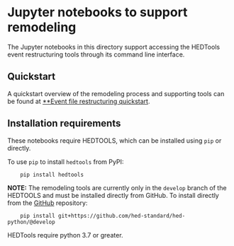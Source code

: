 # Jupyter notebooks to support remodeling

The Jupyter notebooks in this directory support accessing the HEDTools event
restructuring tools through its command line interface.


## Quickstart

A quickstart overview of the remodeling process and supporting tools can be
found at [**Event file restructuring quickstart](https://hed-examples.readthedocs.io/en/latest/EventFileRestructuringQuickstart.html).

## Installation requirements

These notebooks require HEDTOOLS, which can be installed using `pip` or directly.

To use `pip` to install `hedtools` from PyPI:

   ```
       pip install hedtools
   ```

**NOTE:** The remodeling tools are currently only in the `develop` branch
of the HEDTOOLS and must be installed directly from GitHub.
To install directly from the 
[GitHub](https://github.com/hed-standard/hed-python) repository:

   ```
       pip install git+https://github.com/hed-standard/hed-python/@develop
   ```

HEDTools require python 3.7 or greater.

